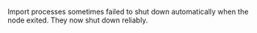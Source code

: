 Import processes sometimes failed to shut down automatically when the node
exited. They now shut down reliably.
